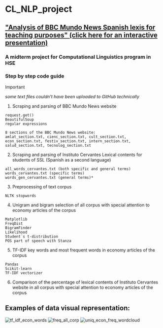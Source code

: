 # CL_NLP_project 
## ["Analysis of BBC Mundo News Spanish lexis for teaching purposes" (click here for an interactive presentation)](https://view.genially.com/67b8d17fc1dc50bb869a581b/presentation-clnlpproject)
### A midterm project for Computational Linguistics program in HSE 

### Step by step code guide

>[!IMPORTANT] 
>*some text files couldn't have been uploaded to GitHub technically*

 1. Scraping and parsing of BBC Mundo News website
   ```
   request.get()
   BeautifulSoup
   regular expressions
   ```
```
8 sections of the BBC Mundo News website:
amlat_section.txt, cienc_section.txt, cult_section.txt, econ_section.txt, festiv_section.txt, intern_section.txt, salud_section.txt, tecnolog_section.txt
```

 2. Scraping and parsing of Instituto Cervantes Lexical contents for students of SSL (Spanish as a second language) 
```
all_words_cervantes.txt (both specific and general terms)
words_cervantes.txt (specific terms)
words_gen_cervantes.txt (general terms)*
```

 3. Preprocessing of text corpus
```
NLTK stopwords
```

 4. Unigram and bigram selection of all corpus with special attention to economy articles of the corpus 
```
Matplotlib
FreqDist
BigramFinder
Likelihood
Student´s t-distribution
POS part of speech with Stanza
```

 5. TF-IDF key words and most frequent words in economy articles of the corpus
```
Pandas
Scikit-learn
TF-IDF vectorizer
```

 6. Comparison of the percentage of lexical contents of Instituto Cervantes website in all corpus with special attention to economy articles of the corpus

## Examples of data visual representation:

  ![tf_idf_econ_words](https://github.com/user-attachments/assets/6a230a03-d72e-4dc7-bfa9-0cce46d779a8)
 ![freq_all_corp](https://github.com/user-attachments/assets/23e72eb7-1691-4869-9e2b-c26b2c11fe94)
   ![uniq_econ_freq_wordcloud](https://github.com/user-attachments/assets/0bab7951-f764-4cfe-8f2d-399cd0a91c71)
